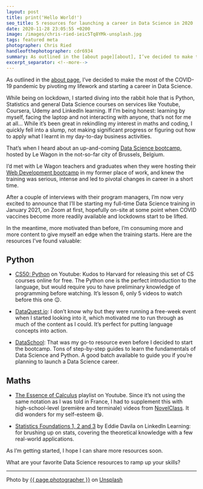 ```yaml
---
layout: post
title: print('Hello World!')
seo_title: 5 resources for launching a career in Data Science in 2020
date: 2020-11-28 23:05:55 +0200
image: /images/chris-ried-ieic5Tq8YMk-unsplash.jpg
tags: featured meta
photographer: Chris Ried
handleofthephotographer: cdr6934
summary: As outlined in the [about page][about], I’ve decided to make the most of the COVID-19 pandemic by pivoting my lifework and starting a career in Data Science. I'm sharing here 5 resources I've found useful to kickstart this change.
excerpt_separator: <!--more-->
---
```


As outlined in the [about page][about], I’ve decided to make the most of the COVID-19 pandemic by pivoting my lifework and starting a career in Data Science.

While being on lockdown, I started diving into the rabbit hole that is Python, Statistics and general Data Science courses on services like Youtube, Coursera, Udemy and LinkedIn learning. If I’m being honest: learning by myself, facing the laptop and not interacting with anyone, that’s not for me at all… While it’s been great in rekindling my interest in maths and coding, I quickly fell into a slump, not making significant progress or figuring out how to apply what I learnt in my day-to-day business activities.

That’s when I heard about an up-and-coming [Data Science bootcamp][le wagon data science], hosted by Le Wagon in the not-so-far city of Brussels, Belgium.

I’d met with Le Wagon teachers and graduates when they were hosting their [Web Development bootcamp][le wagon web] in my former place of work, and knew the training was serious, intense and led to pivotal changes in career in a short time.

After a couple of interviews with their program managers, I’m now very excited to announce that I’ll be starting my full-time Data Science training in January 2021, on Zoom at first, hopefully on-site at some point when COVID vaccines become more readily available and lockdowns start to be lifted.

In the meantime, more motivated than before, I’m consuming more and more content to give myself an edge when the training starts. Here are the resources I’ve found valuable:

## Python

- [CS50: Python][cs50] on Youtube: Kudos to Harvard for releasing this set of CS courses online for free. The Python one is the perfect introduction to the language, but would require you to have preliminary knowledge of programming before watching. It’s lesson 6, only 5 videos to watch before this one 😉.

- [DataQuest.io][dataquest]: I don’t know why but they were running a free-week event when I started looking into it, which motivated me to run through as much of the content as I could. It’s perfect for putting language concepts into action.

- [DataSchool][dataschool]: That was my go-to resource even before I decided to start the bootcamp. Tons of step-by-step guides to learn the fundamentals of Data Science and Python. A good batch available to guide you if you’re planning to launch a Data Science career.

## Maths

- [The Essence of Calculus][calculus] playlist on Youtube. Since it’s not using the same notation as I was told in France, I had to supplement this with high-school-level (première and terminale) videos from [NovelClass][novelclass]. It did wonders for my self-esteem 😆.

- [Statistics Foundations 1, 2 and 3][statistics foundations] by Eddie Davila on LinkedIn Learning: for brushing up on stats, covering the theoretical knowledge with a few real-world applications.

As I’m getting started, I hope I can share more resources soon.

What are your favorite Data Science resources to ramp up your skills?

---

Photo by [{{ page.photographer }}][photographer_link] on [Unsplash][unsplash]

[photographer_link]: <https://unsplash.com/@{{ page.handleofthephotographer }}?utm_source=unsplash&utm_medium=referral&utm_content=creditCopyText>
[unsplash]: <https://unsplash.com?utm_source=unsplash&utm_medium=referral&utm_content=creditCopyText>

[about]: https://xavierrosee.com/about/
[statistics foundations]: www.linkedin.com/learning/statistics-foundations-1
[calculus]: https://www.youtube.com/playlist?list=PL0-GT3co4r2wlh6UHTUeQsrf3mlS2lk6x
[cs50]: https://youtu.be/kM4oZTJaO8k?t=625
[novelclass]:https://www.youtube.com/playlist?list=PLJrJPz8qhVid8_cpnRuQASn0-lCO7qiFU
[le wagon data science]: https://www.lewagon.com/data-science-course/full-time
[le wagon web]: https://www.lewagon.com/web-development-course/full-time
[dataquest]: https://dataquest.io
[dataschool]: https://www.dataschool.io
